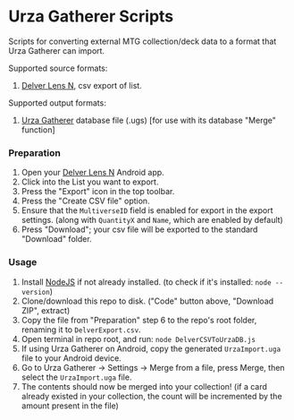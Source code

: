 # Urza Gatherer Scripts

Scripts for converting external MTG collection/deck data to a format that Urza Gatherer can import.

Supported source formats:
1) [Delver Lens N](https://play.google.com/store/apps/details?id=delverlab.delverlens), csv export of list.

Supported output formats:
1) [Urza Gatherer](https://www.urzagatherer.com) database file (.ugs) [for use with its database "Merge" function]

### Preparation

1) Open your [Delver Lens N](https://play.google.com/store/apps/details?id=delverlab.delverlens) Android app.
2) Click into the List you want to export.
3) Press the "Export" icon in the top toolbar.
4) Press the "Create CSV file" option.
5) Ensure that the `MultiverseID` field is enabled for export in the export settings. (along with `QuantityX` and `Name`, which are enabled by default)
6) Press "Download"; your csv file will be exported to the standard "Download" folder.

### Usage

1) Install [NodeJS](https://nodejs.org/en/download) if not already installed. (to check if it's installed: `node --version`)
2) Clone/download this repo to disk. ("Code" button above, "Download ZIP", extract)
3) Copy the file from "Preparation" step 6 to the repo's root folder, renaming it to `DelverExport.csv`.
4) Open terminal in repo root, and run: `node DelverCSVToUrzaDB.js`
5) If using Urza Gatherer on Android, copy the generated `UrzaImport.uga` file to your Android device.
6) Go to Urza Gatherer -> Settings -> Merge from a file, press Merge, then select the `UrzaImport.uga` file.
7) The contents should now be merged into your collection! (if a card already existed in your collection, the count will be incremented by the amount present in the file)